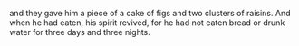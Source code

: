 and they gave him a piece of a cake of figs and two clusters of raisins. And when he had eaten, his spirit revived, for he had not eaten bread or drunk water for three days and three nights.

